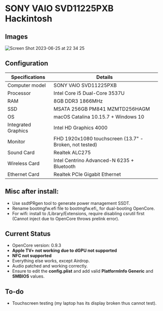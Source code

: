 # SONY VAIO SVD11225PXB Hackintosh

## Images

![Screen Shot 2023-06-25 at 22 34 25](https://github.com/hiimpiscean/OpenCore-SONY-SVD11225PXB/assets/106610508/f5063b47-fa4b-4c0d-8122-c443510b9b72)

## Configuration

| Specifications | Details                                                  |
| ------------------- | ------------------------------------------- |
| Computer model      | SONY VAIO SVD11225PXB     |
| Processor           | Intel Core i5 Dual-Core 3537U  |
| RAM                 | 8GB DDR3 1866MHz |
| SSD                 | MSATA 256GB PM841 MZMTD256HAGM |
| OS                  | macOS Catalina 10.15.7 + Windows 10 |
| Integrated Graphics | Intel HD Graphics 4000      |
| Monitor             | FHD 1920x1080 touchscreen (13.7" - Broken, not tested) |
| Sound Card          | Realtek ALC275          |
| Wireless Card       | Intel Centrino Advanced-N 6235 + Bluetooth |
| Ethernet Card       | Realtek PCIe Gigabit Ethernet |

## Misc after install:
- Use ssdtPRgen tool to generate power management SSDT.
- Rename bootmgfw.efi file to bootmgfw.efi_ for dual-booting OpenCore.
- For wifi: install to /Library/Extensions, require disabling csrutil first (Cannot inject due to OpenCore throws prelink error).

## Current Status

- OpenCore version: 0.9.3
- **Apple TV+ not working due to dGPU not supported**
- **NFC not supported**
- Everything else works, except Airdrop.
- Audio patched and working correctly.
- Ensure to edit the **config.plist** and add valid  **PlatformInfo Generic** and **SMBIOS** values.

## To-do

- Touchscreen testing (my laptop has its display broken thus cannot test).
